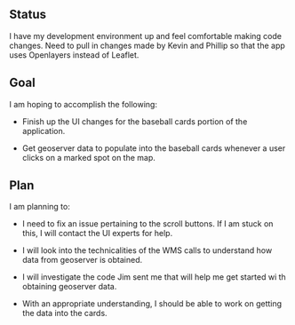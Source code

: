 ## Status

I have my development environment up and feel comfortable making code changes.
Need to pull in changes made by Kevin and Phillip so that the app uses Openlayers instead of Leaflet.

## Goal

I am hoping to accomplish the following:

* Finish up the UI changes for the baseball cards portion of the application.

* Get geoserver data to populate into the baseball cards whenever a user clicks on a marked spot on the map.

## Plan

I am planning to:

* I need to fix an issue pertaining to the scroll buttons. If I am stuck on this, I will contact the UI experts for help.

* I will look into the technicalities of the WMS calls to understand how data from geoserver is obtained.

* I will investigate the code Jim sent me that will help me get started wi th obtaining geoserver data.

* With an appropriate understanding, I should be able to work on getting the data into the cards.
